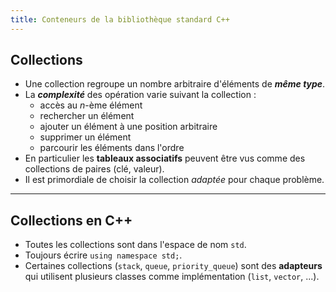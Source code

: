 ```yaml
---
title: Conteneurs de la bibliothèque standard C++
---
```


## Collections

* Une collection regroupe un nombre arbitraire d'éléments de _**même type**_.
* La _**complexité**_ des opération varie suivant la collection :
    - accès au $n$-ème élément
    - rechercher un élément
    - ajouter un élément à une position arbitraire
    - supprimer un élément
    - parcourir les éléments dans l'ordre
* En particulier les **tableaux associatifs** peuvent être vus comme des collections de paires (clé, valeur).
* Il est primordiale de choisir la collection *adaptée* pour chaque problème.

---

## Collections en C++

* Toutes les collections sont dans l'espace de nom `std`.
* Toujours écrire `using namespace std;`.
* Certaines collections (`stack`, `queue`, `priority_queue`) sont des **adapteurs** qui utilisent plusieurs classes comme implémentation (`list`, `vector`, ...).
